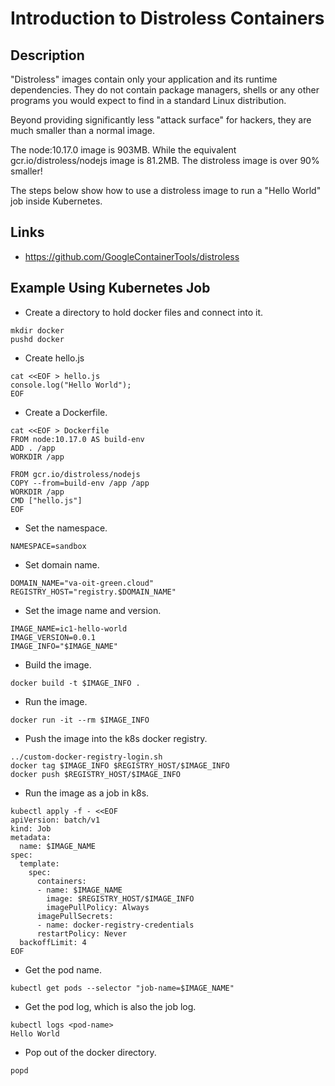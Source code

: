 # Introduction to Distroless Containers

## Description

"Distroless" images contain only your application and its runtime dependencies. They do not contain package managers, shells or any other programs you would expect to find in a standard Linux distribution.

Beyond providing significantly less "attack surface" for hackers, they are much smaller than a normal image.

The node:10.17.0 image is 903MB. While the equivalent gcr.io/distroless/nodejs image is 81.2MB. The distroless image is over 90% smaller!

The steps below show how to use a distroless image to run a "Hello World" job inside Kubernetes.

## Links

* https://github.com/GoogleContainerTools/distroless


## Example Using Kubernetes Job

* Create a directory to hold docker files and connect into it.

```
mkdir docker
pushd docker
```

* Create hello.js

```
cat <<EOF > hello.js
console.log("Hello World");
EOF
```

* Create a Dockerfile.

```
cat <<EOF > Dockerfile
FROM node:10.17.0 AS build-env
ADD . /app
WORKDIR /app

FROM gcr.io/distroless/nodejs
COPY --from=build-env /app /app
WORKDIR /app
CMD ["hello.js"]
EOF
```

* Set the namespace.

```
NAMESPACE=sandbox
```

* Set domain name.

```
DOMAIN_NAME="va-oit-green.cloud"
REGISTRY_HOST="registry.$DOMAIN_NAME"
```

* Set the image name and version.

```
IMAGE_NAME=ic1-hello-world
IMAGE_VERSION=0.0.1
IMAGE_INFO="$IMAGE_NAME"
```

* Build the image.

```
docker build -t $IMAGE_INFO .
```

* Run the image.

```
docker run -it --rm $IMAGE_INFO
```

* Push the image into the k8s docker registry.

```
../custom-docker-registry-login.sh
docker tag $IMAGE_INFO $REGISTRY_HOST/$IMAGE_INFO
docker push $REGISTRY_HOST/$IMAGE_INFO
```

* Run the image as a job in k8s.

```
kubectl apply -f - <<EOF
apiVersion: batch/v1
kind: Job
metadata:
  name: $IMAGE_NAME
spec:
  template:
    spec:
      containers:
      - name: $IMAGE_NAME
        image: $REGISTRY_HOST/$IMAGE_INFO
        imagePullPolicy: Always
      imagePullSecrets:
      - name: docker-registry-credentials
      restartPolicy: Never
  backoffLimit: 4
EOF
```

* Get the pod name.

```
kubectl get pods --selector "job-name=$IMAGE_NAME"
```

* Get the pod log, which is also the job log.

```
kubectl logs <pod-name>
Hello World
```

* Pop out of the docker directory.

```
popd
```
